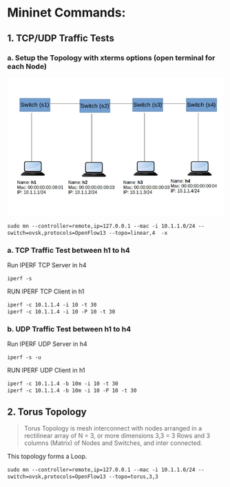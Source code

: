 # Mininet Commands:


## 1. TCP/UDP Traffic Tests


### a. Setup the Topology with xterms options (open terminal for each Node)

![Alt text](imgs/topo2.png?raw=true "Linear Topology")


```
sudo mn --controller=remote,ip=127.0.0.1 --mac -i 10.1.1.0/24 --switch=ovsk,protocols=OpenFlow13 --topo=linear,4  -x
```

### a.  TCP Traffic Test between h1 to h4


Run IPERF TCP Server in h4

```
iperf -s

```


RUN IPERF TCP Client in h1


```
iperf -c 10.1.1.4 -i 10 -t 30
iperf -c 10.1.1.4 -i 10 -P 10 -t 30

```


### b.  UDP Traffic Test between h1 to h4


Run IPERF UDP Server in h4

```
iperf -s -u

```


RUN IPERF UDP Client in h1


```
iperf -c 10.1.1.4 -b 10m -i 10 -t 30
iperf -c 10.1.1.4 -b 10m -i 10 -P 10 -t 30

```




## 2. Torus Topology 

>Torus Topology is mesh interconnect with nodes arranged in a rectilinear array of N = 3, or more dimensions
>3,3 =   3 Rows and 3 columns (Matrix) of Nodes and Switches, and inter connected.

This topology forms a Loop.


```
sudo mn --controller=remote,ip=127.0.0.1 --mac -i 10.1.1.0/24 --switch=ovsk,protocols=OpenFlow13 --topo=torus,3,3

```

